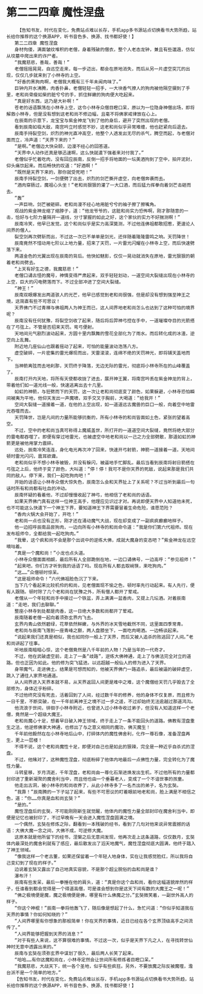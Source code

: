 # 第二二四章 魔性涅盘
        【告知书友，时代在变化，免费站点难以长存，手机app多书源站点切换看书大势所趋，站长给你推荐的这个换源APP，听书音色多、换源、找书都好使！】
       第二二四章 魔性涅盘
       身材佝偻，满面皱纹堆积的老僧，身着残破的僧衣，整个人老态龙钟，兼且有些邋遢，仿似从坟墓中爬出来的诈尸者。
       “我魔慈悲，善哉，善哉！”
       老僧摇摇晃晃，自远空走来，每一步迈出，都会在原地消失，而后从另一片虚空突兀的出现，仅仅几步就来到了小林寺的上空。
       “好香的黑狗肉啊，老僧我大概有三千年未闻肉味了。”
       巨钟内开水沸腾，肉香扑鼻，老僧轻轻一招手，一大块香气撩人的狗肉被他隔空摄到了手里，老和尚骨瘦如柴的脏兮兮的手，抓住鲜嫩的狗肉便大吃起来。
       “真是好东西，这乃是大补啊！”
       苍老的话语飘荡在小林寺上空，这令小林寺众僧目瞪口呆，原以为一位隐身神僧出场，即将解救小林寺，但是没有想到这老和尚不修边幅，且毫不将佛家戒律放在心上。
       在辰南的示意下，龙宝宝与紫金神龙飞到了他的身后，避开了突然出现的老僧。
       看到辰南如临大敌，南宫吟立时感觉不妙，这老和尚似乎异常难缠，他也赶紧向后退去。
       辰南手持裂空剑，炽烈的神光直冲高空，他整个人透发出无尽的杀气，腾空而起，与老僧对面而立，冷声道：“天界下来的？”
       “是啊。”老僧边大快朵颐，边漫不经心的回答道。
       “天界中人动作还真是够迅速啊，这么快就遣下强者来对付我了。”
       老僧似乎忙着吃肉，没有回应辰南，反倒一招手将地面的一坛美酒拘到了空中，拍开泥封，仰头痛饮起来。而后畅快的叹道：“好酒啊！”
       “既然是天界下来的，那你就受死吧！”
       辰南手持裂空剑，一剑便劈了出去，炽烈的剑芒撕开虚空，向老僧奔袭而去。
       “酒肉穿肠过，魔祖心头坐！”老和尚狠狠的灌了一大口酒，而后猛力挥拳向着剑芒击砸而去。
       “轰”
       一声巨响，剑芒被砸碎。老和尚漫不经心地用脏兮兮的袖子擦了擦嘴角。
       观战的紫金神龙缩了缩脖子，道：“他龙爷爷的，这脏和尚实力恐怖啊，刚才那随意的一击，恰好与七阶力量隔开一道线，分寸掌握的如此之好，这个家伙的实力不好揣测啊！”
       辰南冷笑，他早已发觉。这个和尚似乎是实力高深莫测，不过他连佛祖都敢招惹，更遑论人间界的僧人。
       裂空剑再次劈斩而出，不过这一次已不单单是剑光，还伴随着隆隆雷鸣之响。天罚降世！
       辰南竟然不惜动用七阶以上地力量，招来了天罚，一片雷光闪耀在小林寺上空，而后快速劈落下来。
       两道金色的光翼出现在辰南的背后。他快如魅影，仅仅一晃动就消失在原地，雷光狠狠的朝着老和尚劈去。
       “上天有好生之德，我魔慈悲！”
       老僧口诵古怪的魔号，神情变得严肃起来，双手轻轻划动，一道空间大裂缝出现在小林寺的上空，巨大的闪电劈落而下。不过全部冲进了空间大裂缝。
       “神王！”
       辰南双眼爆发出两道骇人的光芒，他早已感觉到老和尚很强，但是却没有想到强至神王之境，这简直有些不可思议！
       天界佛门不过青禅与佛祖两人为神王而已，这人间界地老和尚怎么也达到了这种可怕的境界呢？
       辰南没有任何犹豫，将裂空剑收了起来，随后将后羿神弓控在手中，一道璀璨夺目的光箭搭在了弓弦上。不管是否招来天罚。弯弓便射。
       天地间元气剧烈波动起来，方圆十里内飘舞的雪花全部化为了雨水。而后转化成的冰渣，逆空向上乱舞。
       附近地几座仙山也跟着摇动了起来，可怕的能量波动浩荡八方。
       虚空破碎，一片密集的雷光爆现而出，天雷滚滚，连绵不绝的天罚神光，即将铺天盖地而下。
       当神箭离弦而去地刹那，天罚终于降落，无边无际的雷光，彻底将小林寺所在的山峰覆盖了。
       辰南打开内天地，将所有天使都收拢了进去，展开神王翼，将南宫吟丢在紫金神龙的背上，带着他们如一道光线一般，快速逃离出去十几里。
       如虹的神箭，与狂劈而下的天罚，这一次让老和尚彻底变了颜色，如果躲避，小林寺恐怕瞬间被夷为平地，他仰天发出一声魔啸，双手交叉于胸前，大喝道：“给我开！”
       空间大裂缝一道接着一道，在他的上空出现，如一道道远古魔兽的巨口一般，向着空中地雷光吞噬而去。
       天罚降世，岂是凡间的力量所能够抗衡的，所有小林寺的和尚皆面如土色，紧张的望着高空。
       不过，空中的老和尚当真可称得上魔威盖世，所打开的一道道空间大裂缝，竟然将绝大部分的雷电都吞噬了。即便有穿过地雷光，也被虚空中地老和尚以一己之力全部劈散，那道如虹的神箭更是被他用掌力震碎。
       远处，辰南冷笑连连，身化电光再次冲了回来，快速开弓射箭，神箭一道接着一道，天地间顿时雷光闪闪，震耳欲聋。
       老和尚似乎不想小林寺被毁，并没有躲闪，被逼地手忙脚乱。最后当看到辰南将射日箭搭在弓弦之上后，他终于变了颜色，大叫道：“停！停！我可不是你天界的死敌，说起来那是我们共同的敌人。停下来，我们一起吃狗肉吧！”
       开始的话语让小林寺众僧大惊失色，辰南怎么会和天界扯上了关系呢？不过当听到最后一句话时所有和尚都有吐血的冲动。
       辰南怀疑的看着他，不过却慢慢收起了神弓，他相信了老和尚的话语。
       如果天界佛门真有这样一位神王高手，他理应见识过才对。再说即便天界中人知道他未死，也不可能这么快遣下一个神王下界，要知道神王下界需要冒着生命危险，谁愿范险？
       “香肉火锅大会开始了，开吃！”
       老和尚一点也没有正形，刚才还在涌动魔气大战，现在却变成了一副疯疯癫癫地样子。
       他一边招呼辰南品尝狗肉，一边向所有小林寺的和尚命令道：“我是你们第六代祖师。现在发布祖师令，全都给我一起吃狗肉。”
       “我晕，这个疯和尚不会是那个出说中的逆练大佛，成就大魔身的变态吧？”紫金神龙在远空嘀咕着。
       “真是一个魔和尚！”小龙也点头道。
       小林寺众僧面面相觑，最后所有人全部跪倒在地，一边口诵佛号，一边高呼：“参见祖师！”
       “起来吧，你们方才听到我的话语了吗。现在所有人都去取碗筷，来吃狗肉。”
       “这……”众僧顿时惊呆。
       “这是祖师命令！”六代佛祖脸色沉了下来。
       当下几个看起来比较机伶的和尚，见老僧面现不愉之色，顿时率先行动起来。有人先行，便有人跟随。顿时除了几个老和尚在犹豫之外，所有僧人都开了荤戒。
       老僧从一个年轻和尚手中接过一个铁盆，弄上满满一盆香肉，又提上几坛酒。对着辰南道：“走吧，我们去聊聊。”
       整座小林寺到处都是肉香，这一日绝大多数和尚都开了荤戒。
       辰南随着老僧一起向着须弥玄界内飞去。
       玄界内青山依然碧绿，花草依然鲜嫩，与外界的冰天雪地截然不同，这里面四季常青。
       老和尚与辰南飞落到一座青峰之巅，两人盘膝坐下，一面吃肉喝酒。一边畅谈起来。
       “说起来我们还真是相似，我也如同你一般上了天界，而后又被人追杀的败逃回了人间。”老和尚讲起了往事。
       听地辰南暗暗心惊，这个老僧竟然是八千年前的人物！乃是当年的一代奇才。
       不过，他在武破虚空前，走上了一条“歧路”，逆练大佛神通，走上了与佛法完全对立的道路。但也正因为如此。他的修为突飞猛进。以远超越一般仙人的修为进入了天界。
       身带魔气，走进佛土。结果是可想而知的，他被天界佛门一路追杀，最后被逼的破碎虚空，跳入了通往人家界地通道。
       从人间界进入天界本就不易，从天界返回人间更是难中之难，这个魔僧给天罚几乎毁去了全部修为，身体近乎粉碎。
       不过他终究没有死去，活着回到了人间，经过数千年的修养，他的身体不仅复原，而且修为一日千里，不断突破，在一千年前离神王之境不过一步之遥，不过却始终无法逾越过那道鸿沟。
       他流浪于世间，徘徊于小林寺附近，也曾进入过小林寺收过弟子，但没有人知道这样一个老僧，竟然是一个超级大魔王。
       老和尚魔心十足，想着早日破入神王领域，终于走上了一条不能回头的道路。佛教有涅盘重生之法，他逆修佛家大神通，也修出了与之意义相同的魔功，佛灭魔生！
       千年前他毅然在在小林寺地后山中，打碎体内的魔性佛舍利，化作一尊石像，准备涅盘再生，更上一层楼！
       不得不说，这个老和尚魔性十足，即便对自己也是如此的狠辣，完全是一种近乎自杀式的涅盘。
       不过，他赌对了，这种魔性涅盘，彻底粉碎了他体内地最后一点佛性力量，完全转化为了魔性力量。
       斗转星移，岁月流逝，千年涅盘，老和尚由一尊化石渐进焕发出生机，不过他所有的力量都封印进了重新凝聚的魔舍利当中，而且他也由一个垂暮老人，变成了一个不谙世事的孩童。
       他走出古洞，被小林寺的和尚收养了，从此小林寺多了一名杰出的弟子，名为玄奘。
       “我靠！”辰南腾的一下子站了起来，有些不可思议的盯着眼前地老和尚，脸上满是不相信之色，道：“你……你真是血和尚玄奘？”
       “是的。”
       魔性涅盘后的玄奘，不可能刚刚新生就觉醒，他体内的魔性力量全部封印在魔舍利当中，即便是记忆也被封印了，不过早晚有一天会进入魔性涅盘圆满之境。
       一个偶然，玄奘在修炼之际，翻看到一本残破的经书，看到了几句对他来说异常震撼的话语：大佛大魔一念之间，大佛不成，可逆修大魔。
       这原本就是他所留下的经书，涅槃之后无意间发现，他再次走上这条道路，仅仅数月，玄奘体内最深处的魔舍利就有了感应，最后散发出了滔天地魔气，魔性涅盘彻底大圆满，他终于踏入了神王领域。
       “像我这样一个老古董，如果还保留着一个年轻人地身体，实在让我感觉脸红，所以我将自己变幻到了现在的样子。”
       边说着玄奘又露出了自己地真实容貌，不是那个超尘脱俗的血和尚是谁？
       瀑布汗！
       辰南有些发呆，最后一拳捶在他的肩头，道：“真是你这个血和尚，看你这幅道貌岸然的样子，任谁看到都会觉得是一个得道高僧，可是谁会想到你是这天下间有数的大魔王之一呢！”
       “佛之极境便是魔，魔之极境便是佛，哪里有什么佛魔之分。”玄奘微笑着，一副世外高人的样子。
       “你这个神棍！”辰南一拳将他轰飞了，随后像是想起了什么，急忙问道：“你似乎知道我在天界的事情？你如何知晓的？”
       “人间界哪里有你想象的那般简单！你在天界的事情，近日已经在各个玄界顶级高手之间流传了。”
       “人间界能够把握到天界的消息？”
       “对于有些人来说，这不算很难的事情。不过这一次，似乎是天界下凡之人，在寻找转世仙神时无意中透露出来的。”
       辰南与玄奘在须弥玄界中谋划了很久，最后两人长笑了起来。
       “哈哈……有你这魔和尚在，小林寺定然会让世间所有修炼者目瞪口呆。”
       “我魔慈悲，大战天下，统一各个圣地，似乎有些疯狂。另外，不要放魔之际反被魔噬，澹台派不是一个简单的地方。”
       【告知书友，时代在变化，免费站点难以长存，手机app多书源站点切换看书大势所趋，站长给你推荐的这个换源APP，听书音色多、换源、找书都好使！】